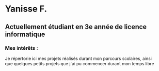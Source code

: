 # Yanisse F.
## Actuellement étudiant en 3e année de licence informatique

### Mes intérêts :

  Je répertorie ici mes projets réalisés durant mon parcours scolaires, ainsi que quelques petits projets que j'ai pu commencer durant mon temps libre
